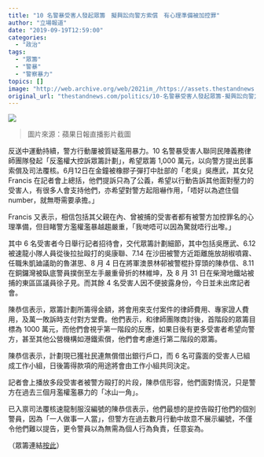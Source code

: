 ```yaml
---
title: "10 名警暴受害人發起眾籌　擬興訟向警方索償　有心理準備被加控罪"
author: "立場報道"
date: "2019-09-19T12:59:00"
categories:
  - "政治"
tags:
  - "眾籌"
  - "警暴"
  - "警察暴力"
topics: []
image: "http://web.archive.org/web/2021im_/https://assets.thestandnews.com/media/photos/Screen20Shot202019-09-1920at2011.01.4020AM_UtFXu.png"
original_url: "thestandnews.com/politics/10-名警暴受害人發起眾籌-擬興訟向警方索償-有心理準備被加控罪"
---
```

![](http://web.archive.org/web/2021im_/https://assets.thestandnews.com/media/photos/Screen20Shot202019-09-1920at2011.01.4020AM_UtFXu.png)
> 圖片來源：蘋果日報直播影片截圖

反送中運動持續，警方行動屢被質疑濫用暴力。10 名警暴受害人聯同民陣義務律師團隊發起「反濫權大控訴眾籌計劃」，希望眾籌 1,000 萬元，以向警方提出民事索償及司法覆核。6月12日在金鐘被橡膠子彈打中肚部的「老吳」吳應武，其女兒 Francis 在記者會上總括，他們提訴只為了公義，希望以行動告訴其他面對壓力的受害人，有很多人會支持他們，亦希望對警方起阻嚇作用，「唔好以為遮住個 number，就無嘢需要承擔。」

Francis 又表示，相信包括其父親在內、曾被捕的受害者都有被警方加控罪名的心理準備，但目睹警方濫權濫暴越趨嚴重，「我哋唔可以因為驚就唔行出嚟。」

其中 6 名受害者今日舉行記者招待會，交代眾籌計劃細節，其中包括吳應武、6.12 被速龍小隊人員從後拉扯毆打的吳康聯、7.14 在沙田被警方近距離施放胡椒噴霧、任職朱凱廸議助的魯湛思、8 月 4 日在將軍澳景林邨被警棍扑穿頭的陳恭信、8.11 在銅鑼灣被臥底警員撲倒至左手嚴重骨折的林維坤，及 8 月 31 日在柴灣地鐵站被捕的東區區議員徐子見。而其餘 4 名受害人因不便披露身份，今日並未出席記者會。

陳恭信表示，眾籌計劃所籌得金額，將會用來支付案件的律師費用、專家證人費用，及萬一敗訴時支付對方堂費。他們表示，和律師團隊商討後，首階段的眾籌目標為 1000 萬元，而他們會視乎第一階段的反應，如果日後有更多受害者希望向警方，甚至其他公營機構如港鐵索償，他們會考慮進行第二階段的眾籌。

陳恭信表示，計劃現已獲社民連無償借出銀行戶口，而 6 名可露面的受害人已組成工作小組，日後籌得款項的用途將會由工作小組共同決定。

記者會上播放多段受害者被警方毆打的片段，陳恭信形容，他們面對情況，只是警方在過去三個月濫權濫暴力的「冰山一角」。

已入禀司法覆核速龍制服沒編號的陳恭信表示，他們最想的是控告毆打他們的個別警員，因為「一人做事一人當」，但警方在過去數月行動中故意不展示編號，不僅令他們難以提告，更令警員以為無需為個人行為負責，任意妄為。

（眾籌連結[按此](http://web.archive.org/web/20211229132621/https://www.lsd.org.hk/donate/?fbclid=IwAR20wt2wEGMi3HQKKY2rsQ7RL--jD6V7dwr9OFtVLJ_wd-vk2YOaS1F5L4g)）